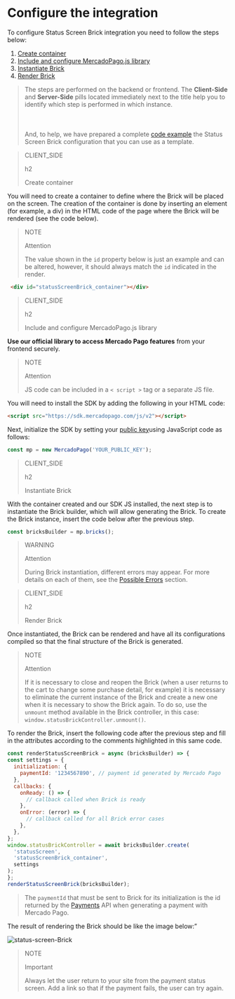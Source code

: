 # Configure the integration

To configure Status Screen Brick integration you need to follow the steps below:

1. [Create container](#bookmark_create_container)
2. [Include and configure MercadoPago.js library](#bookmark_include_and_configure_mercadopago.js_library)
3. [Instantiate Brick](#bookmark_instantiate_brick)
4. [Render Brick](#bookmark_render_brick)

> The steps are performed on the backend or frontend. The **Client-Side** and **Server-Side** pills located immediately next to the title help you to identify which step is performed in which instance. <br/></br>
> <br/></br>
> And, to help, we have prepared a complete [code example](/developers/en/docs/checkout-bricks/status-screen-brick/code-example) the Status Screen Brick configuration that you can use as a template.

> CLIENT_SIDE
>
> h2
>
> Create container

You will need to create a container to define where the Brick will be placed on the screen. The creation of the container is done by inserting an element (for example, a div) in the HTML code of the page where the Brick will be rendered (see the code below).

> NOTE
> 
> Attention
>
> The value shown in the `id` property below is just an example and can be altered, however, it should always match the `id` indicated in the render.

```html
 <div id="statusScreenBrick_container"></div>
```

> CLIENT_SIDE
>
> h2
>
> Include and configure MercadoPago.js library

**Use our official library to access Mercado Pago features** from your frontend securely.

> NOTE
>
> Attention
>
> JS code can be included in a `< script >` tag or a separate JS file.

You will need to install the SDK by adding the following in your HTML code:

```html
<script src="https://sdk.mercadopago.com/js/v2"></script>
```

Next, initialize the SDK by setting your [public key](/developers/en/guides/additional-content/credentials/credentials)using JavaScript code as follows:

```javascript
const mp = new MercadoPago('YOUR_PUBLIC_KEY');
```

> CLIENT_SIDE
>
> h2
>
> Instantiate Brick

With the container created and our SDK JS installed, the next step is to instantiate the Brick builder, which will allow generating the Brick. To create the Brick instance, insert the code below after the previous step.

```javascript
const bricksBuilder = mp.bricks();
```

> WARNING
>
> Attention
>
> During Brick instantiation, different errors may appear. For more details on each of them, see the [Possible Errors](/developers/en/docs/checkout-bricks/additional-content/possible-errors) section.

> CLIENT_SIDE
>
> h2
>
> Render Brick

Once instantiated, the Brick can be rendered and have all its configurations compiled so that the final structure of the Brick is generated.

> NOTE
>
> Attention
>
> If it is necessary to close and reopen the Brick (when a user returns to the cart to change some purchase detail, for example) it is necessary to eliminate the current instance of the Brick and create a new one when it is necessary to show the Brick again.
> To do so, use the `unmount` method available in the Brick controller, in this case: `window.statusBrickController.unmount()`.

To render the Brick, insert the following code after the previous step and fill in the attributes according to the comments highlighted in this same code.

```javascript
const renderStatusScreenBrick = async (bricksBuilder) => {
const settings = {
  initialization: {
    paymentId: '1234567890', // payment id generated by Mercado Pago
  },
  callbacks: {
    onReady: () => {
      // callback called when Brick is ready
    },
    onError: (error) => {
      // callback called for all Brick error cases
    },
  },
};
window.statusBrickController = await bricksBuilder.create(
  'statusScreen',
  'statusScreenBrick_container',
  settings
);
};
renderStatusScreenBrick(bricksBuilder);
```

> The `paymentId` that must be sent to Brick for its initialization is the id returned by the [Payments](/developers/en/reference/payments/_payments/post) API when generating a payment with Mercado Pago.

The result of rendering the Brick should be like the image below:”

![status-screen-Brick](checkout-bricks/status-screen-brick-en.jpg)

> NOTE
>
> Important
>
> Always let the user return to your site from the payment status screen. Add a link so that if the payment fails, the user can try again.